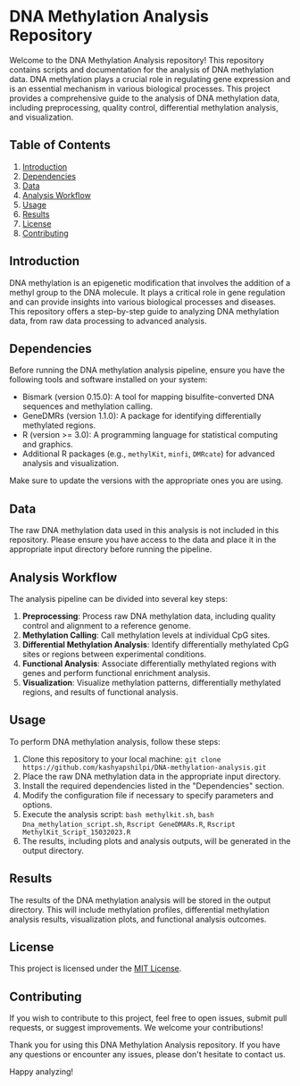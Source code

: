 # DNA Methylation Analysis Repository

Welcome to the DNA Methylation Analysis repository! This repository contains scripts and documentation for the analysis of DNA methylation data. DNA methylation plays a crucial role in regulating gene expression and is an essential mechanism in various biological processes. This project provides a comprehensive guide to the analysis of DNA methylation data, including preprocessing, quality control, differential methylation analysis, and visualization.

## Table of Contents

1. [Introduction](#introduction)
2. [Dependencies](#dependencies)
3. [Data](#data)
4. [Analysis Workflow](#analysis-workflow)
5. [Usage](#usage)
6. [Results](#results)
7. [License](#license)
8. [Contributing](#contributing)

## Introduction

DNA methylation is an epigenetic modification that involves the addition of a methyl group to the DNA molecule. It plays a critical role in gene regulation and can provide insights into various biological processes and diseases. This repository offers a step-by-step guide to analyzing DNA methylation data, from raw data processing to advanced analysis.

## Dependencies

Before running the DNA methylation analysis pipeline, ensure you have the following tools and software installed on your system:

- Bismark (version 0.15.0): A tool for mapping bisulfite-converted DNA sequences and methylation calling.
- GeneDMRs (version 1.1.0): A package for identifying differentially methylated regions.
- R (version >= 3.0): A programming language for statistical computing and graphics.
- Additional R packages (e.g., `methylKit`, `minfi`, `DMRcate`) for advanced analysis and visualization.

Make sure to update the versions with the appropriate ones you are using.

## Data

The raw DNA methylation data used in this analysis is not included in this repository. Please ensure you have access to the data and place it in the appropriate input directory before running the pipeline.

## Analysis Workflow

The analysis pipeline can be divided into several key steps:

1. **Preprocessing**: Process raw DNA methylation data, including quality control and alignment to a reference genome.
2. **Methylation Calling**: Call methylation levels at individual CpG sites.
3. **Differential Methylation Analysis**: Identify differentially methylated CpG sites or regions between experimental conditions.
4. **Functional Analysis**: Associate differentially methylated regions with genes and perform functional enrichment analysis.
5. **Visualization**: Visualize methylation patterns, differentially methylated regions, and results of functional analysis.

## Usage

To perform DNA methylation analysis, follow these steps:

1. Clone this repository to your local machine: `git clone https://github.com/kashyapshilpi/DNA-methylation-analysis.git`
2. Place the raw DNA methylation data in the appropriate input directory.
3. Install the required dependencies listed in the "Dependencies" section.
4. Modify the configuration file if necessary to specify parameters and options.
5. Execute the analysis script: `bash methylkit.sh`, `bash Dna_methylation_script.sh`, `Rscript GeneDMARs.R`, `Rscript MethylKit_Script_15032023.R`
6. The results, including plots and analysis outputs, will be generated in the output directory.

## Results

The results of the DNA methylation analysis will be stored in the output directory. This will include methylation profiles, differential methylation analysis results, visualization plots, and functional analysis outcomes.

## License

This project is licensed under the [MIT License](license.txt).

## Contributing

If you wish to contribute to this project, feel free to open issues, submit pull requests, or suggest improvements. We welcome your contributions!

Thank you for using this DNA Methylation Analysis repository. If you have any questions or encounter any issues, please don't hesitate to contact us.

Happy analyzing!
